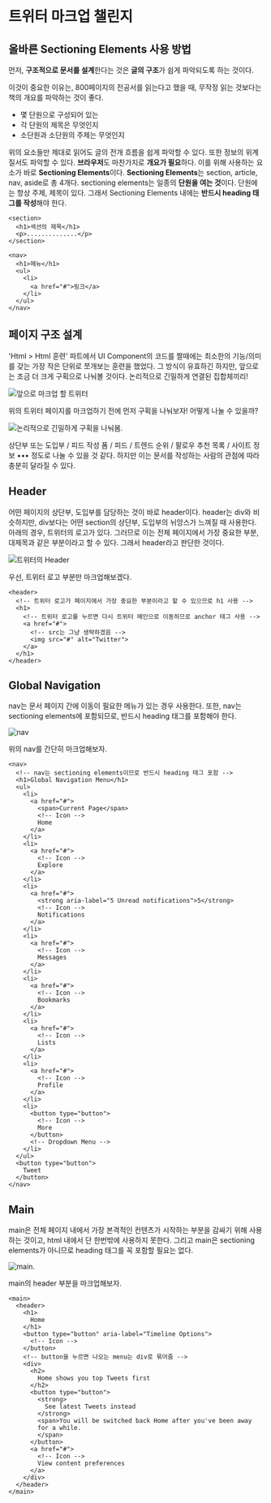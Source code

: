 # 트위터 마크업 챌린지

## 올바른 Sectioning Elements 사용 방법 

먼저, **구조적으로 문서를 설계**한다는 것은 **글의 구조**가 쉽게 파악되도록 하는 것이다. 

이것이 중요한 이유는,  800페이지의 전공서를 읽는다고 했을 때, 무작정 읽는 것보다는 책의 개요를 파악하는 것이 좋다. 

* 몇 단원으로 구성되어 있는
* 각 단원의 제목은 무엇인지
* 소단원과 소단원의 주제는 무엇인지 

위의 요소들만 제대로 읽어도 글의 전개 흐름을 쉽게 파악할 수 있다. 또한 정보의 위계 질서도 파악할 수 있다. **브라우저**도 마찬가지로 **개요가 필요**하다. 이를 위해 사용하는 요소가 바로 **Sectioning Elements**이다. **Sectioning Elements**는 section, article, nav, aside로 총 4개다. sectioning elements는 일종의 **단원을 여는 것**이다. 단원에는 항상 주제, 제목이 있다. 그래서 Sectioning Elements 내에는 **반드시 heading 태그를 작성**해야 한다. 

```markup
<section>
  <h1>섹션의 제목</h1>
  <p>..............</p>
</section>

<nav>
  <h1>메뉴</h1>
  <ul>
    <li>
      <a href="#">링크</a>
    </li>
  </ul>
</nav>
```

## 페이지 구조 설계

'Html &gt; Html 훈련' 파트에서 UI Component의 코드를 짤때에는 최소한의 기능/의미를 갖는 가장 작은 단위로 쪼개보는 훈련을 했었다. 그 방식이 유효하긴 하지만, 앞으로는 조금 더 크게 구획으로 나눠볼 것이다. 논리적으로 긴밀하게 연결된 집합체끼리! 

![&#xC55E;&#xC73C;&#xB85C; &#xB9C8;&#xD06C;&#xC5C5; &#xD560; &#xD2B8;&#xC704;&#xD130;](../.gitbook/assets/382.png)

위의 트위터 페이지를 마크업하기 전에 먼저 구획을 나눠보자! 어떻게 나눌 수 있을까? 

![&#xB17C;&#xB9AC;&#xC801;&#xC73C;&#xB85C; &#xAE34;&#xBC00;&#xD558;&#xAC8C; &#xAD6C;&#xD68D;&#xC744; &#xB098;&#xB220;&#xBD04;. ](../.gitbook/assets/383.png)

상단부 또는 도입부 / 피드 작성 폼 / 피드 / 트렌드 순위 / 팔로우 추천 목록 / 사이트 정보 ••• 정도로 나눌 수 있을 것 같다. 하지만 이는 문서를 작성하는 사람의 관점에 따라 충분히 달라질 수 있다. 

## Header

어떤 페이지의 상단부, 도입부를 담당하는 것이 바로 header이다. header는 div와 비슷하지만, div보다는 어떤 section의 상단부, 도입부의 뉘앙스가 느껴질 때 사용한다. 아래의 경우, 트위터의 로고가 있다. 그러므로 이는 전체 페이지에서 가장 중요한 부분, 대제목과 같은 부분이라고 할 수 있다. 그래서 header라고 판단한 것이다. 

![&#xD2B8;&#xC704;&#xD130;&#xC758; Header](../.gitbook/assets/384.png)

우선, 트위터 로고 부분만 마크업해보겠다. 

```markup
<header>
  <!-- 트위터 로고가 페이지에서 가장 중요한 부분이라고 할 수 있으므로 h1 사용 -->
  <h1>
    <!-- 트위터 로고를 누르면 다시 트위터 메인으로 이동하므로 anchor 태그 사용 -->
    <a href="#">
      <!-- src는 그냥 생략하겠음 -->
      <img src="#" alt="Twitter">
    </a>
  </h1>
</header>
```

## Global Navigation

nav는 문서 페이지 간에 이동이 필요한 메뉴가 있는 경우 사용한다. 또한, nav는 sectioning elements에 포함되므로, 반드시 heading 태그를 포함해야 한다. 

![nav](../.gitbook/assets/385.png)

위의 nav를 간단히 마크업해보자. 

```markup
<nav>
  <!-- nav는 sectioning elements이므로 반드시 heading 태그 포함 -->
  <h1>Global Navigation Menu</h1>
  <ul>
    <li>
      <a href="#">
        <span>Current Page</span>
        <!-- Icon -->
        Home
      </a>
    </li>
    <li>
      <a href="#">
        <!-- Icon -->
        Explore
      </a>
    </li>
    <li>
      <a href="#">
        <strong aria-label="5 Unread notifications">5</strong>
        <!-- Icon -->
        Notifications
      </a>
    </li>
    <li>
      <a href="#">
        <!-- Icon -->
        Messages
      </a>
    </li>
    <li>
      <a href="#">
        <!-- Icon -->
        Bookmarks
      </a>
    </li>
    <li>
      <a href="#">
        <!-- Icon -->
        Lists
      </a>
    </li>
    <li>
      <a href="#">
        <!-- Icon -->
        Profile
      </a>
    </li>
    <li>
      <button type="button">
        <!-- Icon -->
        More
      </button>
      <!-- Dropdown Menu -->
    </li>
  </ul>
  <button type="button">
    Tweet
  </button>
</nav>
```

## Main

main은 전체 페이지 내에서 가장 본격적인 컨텐츠가 시작하는 부분을 감싸기 위해 사용하는 것이고, html 내에서 단 한번밖에 사용하지 못한다. 그리고 main은 sectioning elements가 아니므로 heading 태그를 꼭 포함할 필요는 없다. 

![main.](../.gitbook/assets/386.png)

main의 header 부분을 마크업해보자. 

```markup
<main>
  <header>
    <h1>
      Home
    </h1>
    <button type="button" aria-label="Timeline Options">
      <!-- Icon -->
    </button>
    <!-- button을 누르면 나오는 menu는 div로 묶어줌 -->
    <div>
      <h2>
        Home shows you top Tweets first
      </h2>
      <button type="button">
        <strong>
          See latest Tweets instead
        </strong>
        <span>You will be switched back Home after you've been away
        for a while.
        </span>
      </button>
      <a href="#">
        <!-- Icon -->
        View content preferences 
      </a>
    </div>
  </header>
</main>
```

## 



